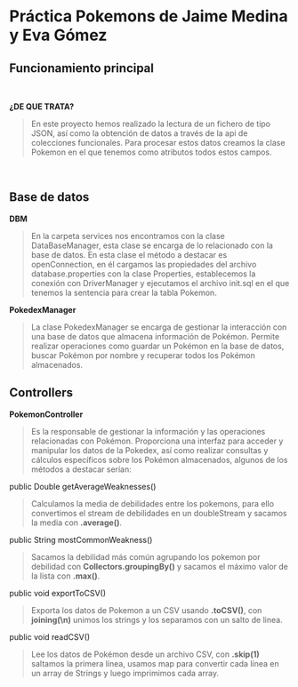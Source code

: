 # Práctica Pokemons de Jaime Medina y Eva Gómez
## Funcionamiento principal
<br>

**¿DE QUE TRATA?**
> En este proyecto hemos realizado la lectura de un fichero de tipo JSON, así como la obtención de datos a través
 de la api de colecciones funcionales. Para procesar estos datos creamos la clase Pokemon  en el que tenemos como atributos todos estos campos.
<br>

## Base de datos
**DBM**
>En la carpeta services nos encontramos con la clase DataBaseManager, esta clase se encarga de lo relacionado con la base de datos. En esta clase el método a destacar es openConnection, en él cargamos las propiedades del archivo database.properties con la clase Properties, establecemos la conexión con DriverManager y ejecutamos el archivo init.sql en el que tenemos la sentencia para crear la tabla Pokemon.
>
**PokedexManager**
> La clase PokedexManager se encarga de gestionar la interacción con una base de datos que almacena información de Pokémon. Permite realizar operaciones como guardar un Pokémon en la base de datos, buscar Pokémon por nombre y recuperar todos los Pokémon almacenados.

## Controllers
**PokemonController**
>Es la responsable de gestionar la información y las operaciones relacionadas con Pokémon. Proporciona una interfaz para acceder y manipular los datos de la Pokedex, así como realizar consultas y cálculos específicos sobre los Pokémon almacenados, algunos de los métodos a destacar serían:

public Double getAverageWeaknesses() 
> Calculamos la media de debilidades entre los pokemons, para ello convertimos el stream de debilidades en un doubleStream y sacamos la media con **.average()**.

public String mostCommonWeakness()
> Sacamos la debilidad más común agrupando los pokemon por debilidad con **Collectors.groupingBy()** y sacamos el máximo valor de la lista con **.max()**.

public void exportToCSV() 
> Exporta los datos de Pokemon a un CSV usando **.toCSV()**, con **joining(\n)** unimos los strings y los separamos con un salto de linea.

 public void readCSV() 
 > Lee los datos de Pokémon desde un archivo CSV, con **.skip(1)** saltamos la primera línea, usamos map para convertir cada línea en un array de Strings y luego imprimimos cada array.
